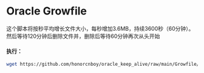 # Oracle Growfile
 
这个脚本将按秒平均增长文件大小，每秒增加3.6MB，持续3600秒（60分钟）。然后等待120分钟后删除文件并，删除后等待60分钟再次从头开始

#### 执行：
```bash
wget https://github.com/honorcnboy/oracle_keep_alive/raw/main/Growfile/growfile.sh && chmod +x growfile.sh && nohup ./growfile.sh &
```

